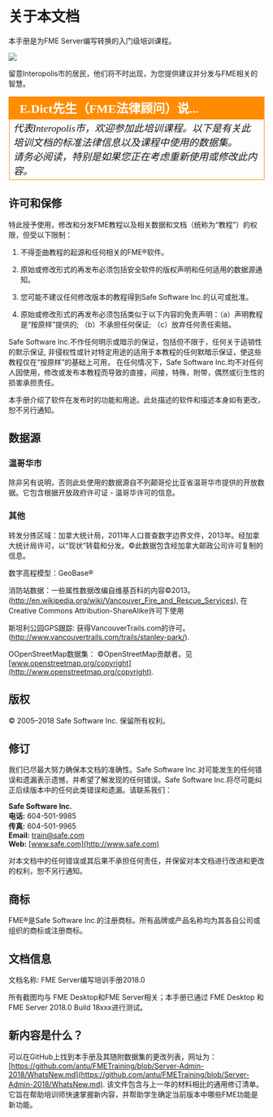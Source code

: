 # 关于本文档 #

本手册是为FME Server编写转换的入门级培训课程。

![](./Images/0.000.ServerHomeScreen.png)

留意Interopolis市的居民，他们将不时出现，为您提供建议并分发与FME相关的智慧。

<!--Person X Says Section-->

<table style="border-spacing: 0px">
<tr>
<td style="vertical-align:middle;background-color:darkorange;border: 2px solid darkorange">
<i class="fa fa-quote-left fa-lg fa-pull-left fa-fw" style="color:white;padding-right: 12px;vertical-align:text-top"></i>
<span style="color:white;font-size:x-large;font-weight: bold;font-family:serif">E.Dict先生（FME法律顾问）说...</span>
</td>
</tr>

<tr>
<td style="border: 1px solid darkorange">
<span style="font-family:serif; font-style:italic; font-size:larger">
代表Interopolis市，欢迎参加此培训课程。以下是有关此培训文档的标准法律信息以及课程中使用的数据集。
<br>请务必阅读，特别是如果您正在考虑重新使用或修改此内容。
</span>
</td>
</tr>
</table>


## 许可和保修 ##

特此授予使用，修改和分发FME教程以及相关数据和文档（统称为“教程”）的权限，但受以下限制：

1. 不得歪曲教程的起源和任何相关的FME®软件。
 
2. 原始或修改形式的再发布必须包括安全软件的版权声明和任何适用的数据源通知。

3. 您可能不建议任何修改版本的教程得到Safe Software Inc.的认可或批准。

4. 原始或修改形式的再发布必须包括类似于以下内容的免责声明：（a）声明教程是“按原样”提供的; （b）不承担任何保证; （c）放弃任何责任索赔。

Safe Software Inc.不作任何明示或暗示的保证，包括但不限于，任何关于适销性的默示保证, 非侵权性或针对特定用途的适用于本教程的任何默暗示保证，使这些教程仅在“按原样”的基础上可用， 在任何情况下，Safe Software Inc.均不对任何人因使用，修改或发布本教程而导致的直接，间接，特殊，附带，偶然或衍生性的损害承担责任。

本手册介绍了软件在发布时的功能和用途。此处描述的软件和描述本身如有更改，恕不另行通知。

## 数据源 ##

### 温哥华市 ###

除非另有说明，否则此处使用的数据源自不列颠哥伦比亚省温哥华市提供的开放数据。它包含根据开放政府许可证 - 温哥华许可的信息。

### 其他 ###

转发分拣区域：加拿大统计局，2011年人口普查数字边界文件，2013年。经加拿大统计局许可，以“现状”转载和分发。©此数据包含经加拿大邮政公司许可复制的信息。

数字高程模型：GeoBase®

消防站数据：一些属性数据改编自维基百科的内容©2013。
(http://en.wikipedia.org/wiki/Vancouver_Fire_and_Rescue_Services), 在Creative Commons Attribution-ShareAlike许可下使用

斯坦利公园GPS跟踪: 获得VancouverTrails.com的许可。(http://www.vancouvertrails.com/trails/stanley-park/).

OOpenStreetMap数据集： ©OpenStreetMap贡献者。见[www.openstreetmap.org/copyright](http://www.openstreetmap.org/copyright).

## 版权 ##

© 2005–2018 Safe Software Inc. 保留所有权利。

## 修订 ##

我们已尽最大努力确保本文档的准确性。Safe Software Inc.对可能发生的任何错误和遗漏表示遗憾，并希望了解发现的任何错误。Safe Software Inc.将尽可能纠正后续版本中的任何此类错误和遗漏。请联系我们：


**Safe Software Inc.**<br>
**电话:** 604-501-9985<br>
**传真:**   604-501-9965<br>
**Email:** [train@safe.com](mailto:train@safe.com)<br>
**Web:**   [www.safe.com](http://www.safe.com)<br>

对本文档中的任何错误或其后果不承担任何责任，并保留对本文档进行改进和更改的权利，恕不另行通知。

## 商标 ##

FME®是Safe Software Inc.的注册商标。所有品牌或产品名称均为其各自公司或组织的商标或注册商标。

## 文档信息 ##
文档名称:     FME Server编写培训手册2018.0

所有截图均与 FME Desktop和FME Server相关；本手册已通过 FME Desktop 和FME Server 2018.0 Build 18xxx进行测试。

## 新内容是什么？ ##
可以在GitHub上找到本手册及其随附数据集的更改列表，网址为：
[https://github.com/antu/FMETraining/blob/Server-Admin-2018/WhatsNew.md](https://github.com/antu/FMETraining/blob/Server-Admin-2018/WhatsNew.md). 该文件包含与上一年的材料相比的通用修订清单。它旨在帮助培训师快速掌握新内容，并帮助学生确定当前版本中哪些FME功能是新功能。

